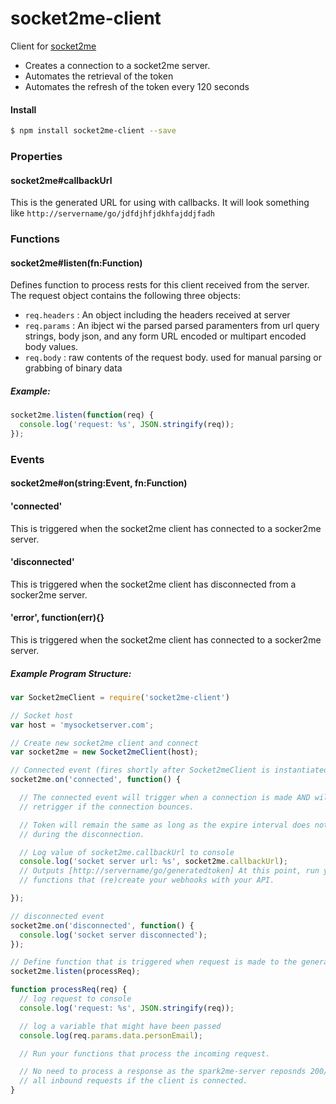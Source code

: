 # socket2me-client
Client for [socket2me](https://github.com/nmarus/socket2me)

* Creates a connection to a socket2me server.
* Automates the retrieval of the token
* Automates the refresh of the token every 120 seconds

#### Install

```bash
$ npm install socket2me-client --save
```

### Properties

#### socket2me#callbackUrl
This is the generated URL for using with callbacks. It will look something like `http://servername/go/jdfdjhfjdkhfajddjfadh`

### Functions

#### socket2me#listen(fn:Function)
Defines function to process rests for this client received from the server. The request object contains the following three objects:

* `req.headers` : An object including the headers received at server
* `req.params` : An ibject wi the parsed parsed paramenters from url query
  strings, body json, and any form URL encoded or multipart encoded body values.
* `req.body` : raw contents of the request body. used for manual parsing or
  grabbing of binary data

##### Example:
```js
socket2me.listen(function(req) {
  console.log('request: %s', JSON.stringify(req));
});
```

### Events

#### socket2me#on(string:Event, fn:Function)

#### 'connected'
This is triggered when the socket2me client has connected to a socker2me server.

#### 'disconnected'
This is triggered when the socket2me client has disconnected from a socker2me
server.

#### 'error', function(err){}
This is triggered when the socket2me client has connected to a socker2me server.

##### Example Program Structure:
```js
var Socket2meClient = require('socket2me-client')

// Socket host
var host = 'mysocketserver.com';

// Create new socket2me client and connect
var socket2me = new Socket2meClient(host);

// Connected event (fires shortly after Socket2meClient is instantiated)
socket2me.on('connected', function() {

  // The connected event will trigger when a connection is made AND will
  // retrigger if the connection bounces.

  // Token will remain the same as long as the expire interval does not lapse
  // during the disconnection.

  // Log value of socket2me.callbackUrl to console
  console.log('socket server url: %s', socket2me.callbackUrl);
  // Outputs [http://servername/go/generatedtoken] At this point, run your 
  // functions that (re)create your webhooks with your API.

});

// disconnected event
socket2me.on('disconnected', function() {
  console.log('socket server disconnected');
});

// Define function that is triggered when request is made to the generated url
socket2me.listen(processReq);

function processReq(req) {
  // log request to console
  console.log('request: %s', JSON.stringify(req));

  // log a variable that might have been passed
  console.log(req.params.data.personEmail);

  // Run your functions that process the incoming request.

  // No need to process a response as the spark2me-server reposnds 200/OK for
  // all inbound requests if the client is connected.
}

```
